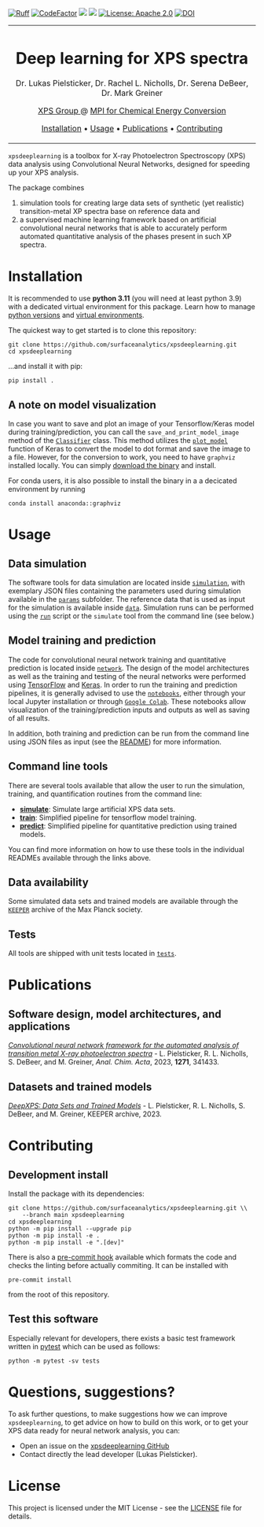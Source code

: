 [![Ruff](https://img.shields.io/endpoint?url=https://raw.githubusercontent.com/astral-sh/ruff/main/assets/badge/v2.json)](https://github.com/astral-sh/ruff)
<a href="https://www.codefactor.io/repository/github/surfaceanalytics/xpsdeeplearning"><img src="https://www.codefactor.io/repository/github/surfaceanalytics/xpsdeeplearning/badge?s=e9dbf0ea5d4ce269c738ea85e856fd6811b425ce" alt="CodeFactor" /></a>
![](https://github.com/FAIRmat-NFDI/pynxtools/actions/workflows/pytest.yml/badge.svg)
![](https://github.com/FAIRmat-NFDI/pynxtools/actions/workflows/pylint.yml/badge.svg)
[![License: Apache 2.0](https://img.shields.io/badge/License-Apache_2.0-blue.svg)](https://github.com/lukaspie/xpsdeeplearning/blob/main/LICENSE)
[![DOI](https://zenodo.org/badge/444112446.svg)](https://zenodo.org/badge/latestdoi/444112446)

<table align="center">
<tr><td align="center" width="10000">

# <strong> Deep learning for XPS spectra </strong>

<p>
    Dr. Lukas Pielsticker,
    Dr. Rachel L. Nicholls,
    Dr. Serena DeBeer,
    Dr. Mark Greiner
    <br>
</p>

<p>
    <a href="https://www.cec.mpg.de/en/research/scientific-infrastructure/dr-walid-hetaba">XPS Group </a> @ <a href="https://www.cec.mpg.de">MPI for Chemical Energy Conversion </a>
</p>

<p>
    <a href="#installation">Installation</a> • <a href="#usage">Usage</a> • <a href="#publications">Publications</a> • <a href="#contributing">Contributing</a>
</p>

</td></tr></table>

`xpsdeeplearning` is a toolbox for X-ray Photoelectron Spectroscopy (XPS) data analysis using Convolutional Neural Networks, designed for speeding up your XPS analysis.

The package combines
1) simulation tools for creating large data sets of synthetic (yet realistic) transition-metal XP spectra base on reference data and
2) a supervised machine learning framework based on artificial convolutional neural networks that is able to accurately perform automated quantitative analysis of the phases present in such XP spectra.

# Installation
It is recommended to use **python 3.11** (you will need at least python 3.9) with a dedicated virtual environment for this package.
Learn how to manage [python versions](https://github.com/pyenv/pyenv) and
[virtual environments](https://realpython.com/python-virtual-environments-a-primer/).

The quickest way to get started is to clone this repository:

```shell
git clone https://github.com/surfaceanalytics/xpsdeeplearning.git
cd xpsdeeplearning
```
...and install it with pip:
```shell
pip install .
```

## A note on model visualization
In case you want to save and plot an image of your Tensorflow/Keras model during training/prediction, you can call the `save_and_print_model_image` method of the [`Classifier`](https://github.com/surfaceanalytics/xpsdeeplearning/tree/main/xpsdeeplearning/network/classifier.py) class. This method utilizes the [`plot_model`](https://keras.io/api/utils/model_plotting_utils/) function of Keras to convert the model to dot format and save the image to a file. However, for the conversion to work, you need to have `graphviz` installed locally. You can simply [download the binary](https://www.graphviz.org/download/source/) and install.

For conda users, it is also possible to install the binary in a a decicated environment by running
```shell
conda install anaconda::graphviz
```

# Usage
## Data simulation
The software tools for data simulation are located inside [`simulation`](https://github.com/surfaceanalytics/xpsdeeplearning/tree/main/xpsdeeplearning/simulation), with exemplary JSON files containing the parameters used during simulation available in the [`params`](https://github.com/surfaceanalytics/xpsdeeplearning/tree/main/xpsdeeplearning/simulation/params) subfolder. The reference data that is used as input for the simulation is available inside [`data`](https://github.com/surfaceanalytics/xpsdeeplearning/tree/main/xpsdeeplearning/data). Simulation runs can be performed using the [`run`](https://github.com/surfaceanalytics/xpsdeeplearning/tree/main/xpsdeeplearning/simulation/run.py) script or the `simulate` tool from the command line (see below.)

## Model training and prediction
The code for convolutional neural network training and quantitative prediction is located inside [`network`](https://github.com/surfaceanalytics/xpsdeeplearning/tree/main/xpsdeeplearning/network). The design of the model architectures as well as the training and testing of the neural networks were performed using [TensorFlow](https://www.tensorflow.org/) and [Keras](https://keras.io/). In order to run the training and prediction pipelines, it is generally advised to use the [`notebooks`](https://github.com/surfaceanalytics/xpsdeeplearning/tree/main/notebooks), either through your local Jupyter installation or through [`Google Colab`](https://colab.research.google.com/). These notebooks allow visualization of the training/prediction inputs and outputs as well as saving of all results.

In addition, both training and prediction can be run from the command line using JSON files as input (see the [README](https://github.com/surfaceanalytics/xpsdeeplearning/tree/main/xpsdeeplearning/network/README.md)) for more information.

## Command line tools
There are several tools available that allow the user to run the simulation, training, and quantification routines from the command line:
- [**simulate**](https://github.com/surfaceanalytics/xpsdeeplearning/tree/main/xpsdeeplearning/simulation/README.md): Simulate large artificial XPS data sets.
- [**train**](https://github.com/surfaceanalytics/xpsdeeplearning/tree/main/xpsdeeplearning/network/README.md): Simplified pipeline for tensorflow model training.
- [**predict**](https://github.com/surfaceanalytics/xpsdeeplearning/tree/main/xpsdeeplearning/network/README.md): Simplified pipeline for quantitative prediction using trained models.

You can find more information on how to use these tools in the individual READMEs available through the links above.

## Data availability
Some simulated data sets and trained models are available through the [`KEEPER`](https://keeper.mpdl.mpg.de/d/25ebee640ba54622864a/) archive of the Max Planck society.

## Tests
All tools are shipped with unit tests located in [`tests`](https://github.com/surfaceanalytics/xpsdeeplearning/tree/main/tests).

# Publications
## Software design, model architectures, and applications
*[Convolutional neural network framework for the automated analysis of transition metal X-ray photoelectron spectra](https://doi.org/10.1016/j.aca.2023.341433)* - L. Pielsticker, R. L. Nicholls, S. DeBeer, and M. Greiner, *Anal. Chim. Acta*, 2023, **1271**, 341433.
## Datasets and trained models
*[DeepXPS: Data Sets and Trained Models](https://keeper.mpdl.mpg.de/d/25ebee640ba54622864a/)* - L. Pielsticker, R. L. Nicholls, S. DeBeer, and M. Greiner, KEEPER archive, 2023.

# Contributing
## Development install
Install the package with its dependencies:

```shell
git clone https://github.com/surfaceanalytics/xpsdeeplearning.git \\
    --branch main xpsdeeplearning
cd xpsdeeplearning
python -m pip install --upgrade pip
python -m pip install -e .
python -m pip install -e ".[dev]"
```

There is also a [pre-commit hook](https://pre-commit.com/#intro) available
which formats the code and checks the linting before actually commiting.
It can be installed with
```shell
pre-commit install
```
from the root of this repository.

## Test this software

Especially relevant for developers, there exists a basic test framework written in
[pytest](https://docs.pytest.org/en/stable/) which can be used as follows:

```shell
python -m pytest -sv tests
```

# Questions, suggestions?

To ask further questions, to make suggestions how we can improve `xpsdeeplearning`, to get advice
on how to build on this work, or to get your XPS data ready for neural network analysis, you can:

- Open an issue on the [xpsdeeplearning GitHub](https://github.com/surfaceanalytics/xpsdeeplearning)
- Contact directly the lead developer (Lukas Pielsticker).

# License

This project is licensed under the MIT License - see the [LICENSE](LICENSE) file for details.